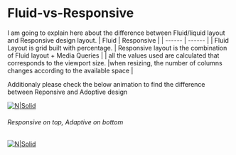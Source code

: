 # Fluid-vs-Responsive

I am going to explain here about the difference between Fluid/liquid layout and Responsive design layout.
| Fluid | Responsive |
| ------ | ------ |
| Fluid Layout is grid built with percentage. | Responsive layout is the combination of Fluid layout + Media Queries |
| all the values used are calculated that corresponds to the viewport size. |when resizing, the number of columns changes according to the available space |

Additionaly please check the below animation to find the difference between Reponsive and Adoptive design

[![N|Solid](https://cloud.githubusercontent.com/assets/6780840/26539019/d0f14d60-4467-11e7-8353-ad54dd260e0a.gif)](http://sureshalagarsamy.com/blog)

###### Responsive on top, Adaptive on bottom #

[![N|Solid](https://cloud.githubusercontent.com/assets/6780840/26539751/bbeb9688-446b-11e7-90cf-1a85b5e9e132.jpg)](http://sureshalagarsamy.com/blog)
